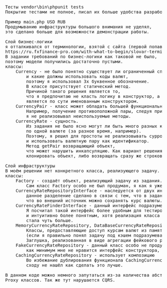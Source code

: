<pre>Тесты vendor\bin\phpunit tests
Покрытие тестами не полное, писал их больше удобства разработки.

Пример main.php USD RUB
Продумыванию инфраструктуры большого внимания не уделял,
это сделано больше для возможности демонстрации работы.

Слой бизнес-логики
я отталкивался от терминологии, взятой с сайта (первой попавшейся ссылки)
https://ru.fxfinance-pro.com/with-what-to-begin/slovar-terminov.php
В задании требований по бизнес-логики как таковой не было,
поэтому модели получились достаточно пустыми.
классы:
	Currency - не было понятно существует ли ограниченный список валют,
		и какие должны использовать коды валют,
		поэтому я использовал 3х буквенное обозначение.
		В классе присутствует статический метод.
		Причиной такого решения является то,
		что я предпочитаю не класть логику в конструктор, а данный статический метод,
		является по сути именованным конструктором.
	CurrencyPair - класс может обладать большей функциональностью,
		Например, получение противоположной пары, следуя принципу yagni
		я не реализовывал неиспользуемые методы.
	CurrencyRate - сущность.
		Из задания не было ясно могут ли быть много разных курсов
		по одной валюте (за разное время, например).
		Поэтому, я решил для простоты не реализовывать суррогатный ключ,
		и использовать валютную пару как идентификатор.
		Метод getPair возвращающий объект,
		что может нарушить инкапсуляцию. Как вариант решения проблемы,
		клонировать объект, либо возвращать сразу же строковое представление.

Слой инфраструктуры
В моём решении нет конкретного класса, реализующего задачу.
классы:
	Factory - создаёт объект, реализующий задачу из задания.
		Сам класс Factory особо не был продуман, я как я уже писал выше.
	CurrencyRateRepositoryInterface - наследуется от двух интерфейсов,
		данное разделение сделано в связи с тем, что в задании не упоминалось,
		что во внешний источник можно сохранять курс валюты.
	CurrencyRateFinderInterface - данный интерфейс подразумевает возврат null.
		Я посчитал такой интерфейс более удобным для тестирования,
		и интуитивно более понятным, хотя реализация класса CachingCurrencyRateFinder
		стала чуть больше.
	MemoryCurrencyRateRepository, DataBaseCurrencyRateRepository, RemoteServiceCurrencyRateFinder - 
		Классы, предоставляющие доступ курсам валют из памяти, базы и внешнего источника.
		(если я правильно понял задачу под кэшем подразумевалось хранение в оперативной памяти)
		Заглушка, реализованная в виде агрегации фейкового репозитория.
	FakeCurrencyRateRepository - данный класс особо не продумывался, реализован для теста,
		как минимум мне не нравится интерфейс конструктора, требующий знание реализации.
	CachingCurrencyRateRepository - использует композицию
		Во избежание дублирования функционала CachingCurrencyRateFinder,
		сходу не нашёл как сделать это лучше.

В данном коде можно немного запутаться из-за количества абстракций,
Proxy классов. Так же тут нарушается CQRS.
</pre>

